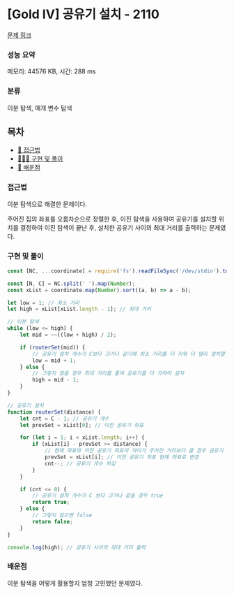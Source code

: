 # [Gold IV] 공유기 설치 - 2110

[문제 링크](https://www.acmicpc.net/problem/2110)

### 성능 요약

메모리: 44576 KB, 시간: 288 ms

### 분류

이분 탐색, 매개 변수 탐색

## 목차

-   [🤔 접근법](#접근법)
-   [👨🏻‍💻 구현 및 풀이](#구현-및-풀이)
-   [🫢 배운점](#배운점)

### 접근법

이분 탐색으로 해결한 문제이다.

주어진 집의 좌표를 오름차순으로 정렬한 후, 이진 탐색을 사용하여 공유기를 설치할 위치를 결정하여 이진 탐색이 끝난 후, 설치한 공유기 사이의 최대 거리를 출력하는 문제였다.

### 구현 및 풀이

```javascript
const [NC, ...coordinate] = require('fs').readFileSync('/dev/stdin').toString().trim().split('\n');

const [N, C] = NC.split(' ').map(Number);
const xList = coordinate.map(Number).sort((a, b) => a - b);

let low = 1; // 최소 거리
let high = xList[xList.length - 1]; // 최대 거리

// 이분 탐색
while (low <= high) {
    let mid = ~~((low + high) / 2);

    if (routerSet(mid)) {
        // 공유기 설치 개수가 C보다 크거나 같기에 최소 거리를 더 키워 더 멀리 설치할 수 있는지 확인
        low = mid + 1;
    } else {
        // 그렇지 않을 경우 최대 거리를 줄여 공유기를 더 가까이 설치
        high = mid - 1;
    }
}

// 공유기 설치
function routerSet(distance) {
    let cnt = C - 1; // 공유기 개수
    let prevSet = xList[0]; // 이전 공유기 좌표

    for (let i = 1; i < xList.length; i++) {
        if (xList[i] - prevSet >= distance) {
            // 현재 좌표와 이전 공유기 좌표의 차이가 주어진 거리보다 클 경우 공유기 설치
            prevSet = xList[i]; // 이전 공유기 좌표 현재 좌표로 변경
            cnt--; // 공유기 개수 차감
        }
    }

    if (cnt <= 0) {
        // 공유기 설치 개수가 C 보다 크거나 같을 경우 true
        return true;
    } else {
        // 그렇지 않으면 false
        return false;
    }
}

console.log(high); // 공유기 사이의 최대 거리 출력
```

### 배운점

이분 탐색을 어떻게 활용할지 엄청 고민했던 문제였다.
